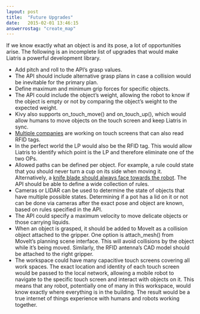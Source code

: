 ```yaml
---
layout: post
title:  "Future Upgrades"
date:   2015-02-01 13:46:15
answerrostag: "create_map"
---
```

If we know exactly what an object is and its pose, a lot of opportunities arise. The following is an incomplete list of upgrades that would make Liatris a powerful development library.

* Add pitch and roll to the API’s grasp values.
* The API should include alternative grasp plans in case a collision would be inevitable for the primary plan.
* Define maximum and minimum grip forces for specific objects.
* The API could include the object’s weight, allowing the robot to know if the object is empty or not by comparing the object’s weight to the expected weight.
* Kivy also supports on_touch_move() and on_touch_up(), which would allow humans to move objects on the touch screen and keep Liatris in sync.
* [Multiple companies](https://www.microsoft.com/en-us/pixelsense/pixelsense.aspx) are working on touch screens that can also read RFID tags.
* In the perfect world the LP would also be the RFID tag.  This would allow Liatris to identify which point is the LP and therefore eliminate one of the two OPs.
* Allowed paths can be defined per object. For example, a rule could state that you should never turn a cup on its side when moving it. Alternatively, a [knife blade should always face towards the robot](https://www.youtube.com/watch?v=uLktpkd7ojA). The API should be able to define a wide collection of rules.
* Cameras or LIDAR can be used to determine the state of objects that have multiple possible states. Determining if a pot has a lid on it or not can be done via cameras after the exact pose and object are known, based on rules specified in the API.
* The API could specify a maximum velocity to move delicate objects or those carrying liquids.
* When an object is grasped, it should be added to MoveIt as a collision object attached to the gripper. One option is attach_mesh() from MoveIt’s planning scene interface. This will avoid collisions by the object while it’s being moved. Similarly, the RFID antenna’s CAD model should be attached to the right gripper.
* The workspace could have many capacitive touch screens covering all work spaces. The exact location and identity of each touch screen would be passed to the local network, allowing a mobile robot to navigate to the specific touch screen and interact with objects on it. This means that any robot, potentially one of many in this workspace, would know exactly where everything is in the building. The result would be a true internet of things experience with humans and robots working together.